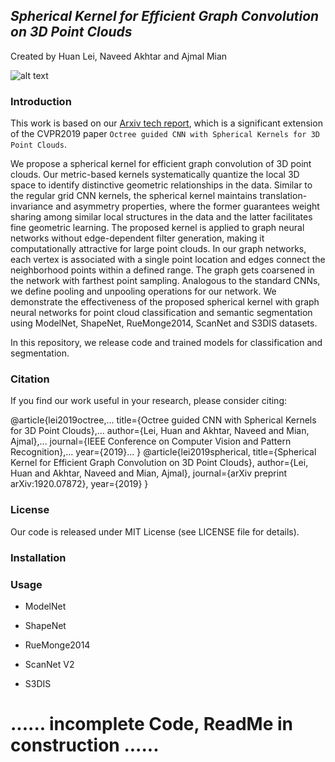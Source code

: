 ## *Spherical Kernel for Efficient Graph Convolution on 3D Point Clouds*
Created by Huan Lei, Naveed Akhtar and Ajmal Mian

![alt text](https://github.com/hlei-ziyan/SPH3D-GCN/blob/master/image/intro_arch.png)

### Introduction
This work is based on our [Arxiv tech report](https://arxiv.org/submit/2851732), which is a significant extension of the CVPR2019 paper ``Octree guided CNN with Spherical Kernels for 3D Point Clouds``.

We propose a spherical kernel for efficient graph convolution of 3D point clouds. 
Our metric-based kernels systematically quantize the local 3D space 
to identify distinctive geometric relationships in the data. Similar to the regular grid CNN kernels, the spherical kernel maintains translation-invariance and asymmetry properties, where the former guarantees weight sharing among similar local structures in the  data and the latter facilitates fine geometric learning. 
The proposed kernel is applied to graph neural networks without edge-dependent filter generation, making it computationally attractive for large point clouds. 
In our graph networks, each vertex is associated with a single point location and edges connect the neighborhood points within a defined range. The graph gets coarsened in the network with farthest point sampling. 
Analogous to the standard CNNs, we define pooling and unpooling operations for our network. 
We demonstrate the effectiveness of the proposed spherical kernel with graph neural networks for point cloud classification and semantic segmentation  using ModelNet, ShapeNet, RueMonge2014, ScanNet and S3DIS datasets.

In this repository, we release code and trained models for classification and segmentation.

### Citation
If you find our work useful in your research, please consider citing:

@article{lei2019octree,...
title={Octree guided CNN with Spherical Kernels for 3D Point Clouds},...
author={Lei, Huan and Akhtar, Naveed and Mian, Ajmal},...
journal={IEEE Conference on Computer Vision and Pattern Recognition},...
year={2019}...
}
@article{lei2019spherical,
title={Spherical Kernel for Efficient Graph Convolution on 3D Point Clouds},
author={Lei, Huan and Akhtar, Naveed and Mian, Ajmal},
journal={arXiv preprint arXiv:1920.07872},
year={2019}
}

### License
Our code is released under MIT License (see LICENSE file for details).

### Installation


### Usage

- ModelNet

- ShapeNet

- RueMonge2014

- ScanNet V2

- S3DIS


# ...... incomplete Code, ReadMe in construction ......
